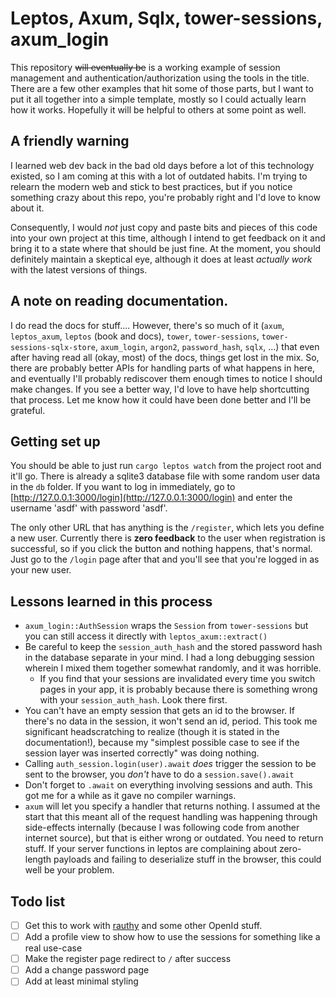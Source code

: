 
# Leptos, Axum, Sqlx, tower-sessions, axum_login

This repository ~~will eventually be~~ is a working example of session
management and authentication/authorization using the tools in the title. There
are a few other examples that hit some of those parts, but I want to put it all
together into a simple template, mostly so I could actually learn how it works.
Hopefully it will be helpful to others at some point as well.

## A friendly warning

I learned web dev back in the bad old days before a lot of this technology
existed, so I am coming at this with a lot of outdated habits. I'm trying to
relearn the modern web and stick to best practices, but if you notice something
crazy about this repo, you're probably right and I'd love to know about it.

Consequently, I would *not* just copy and paste bits and pieces of this code
into your own project at this time, although I intend to get feedback on it and
bring it to a state where that should be just fine. At the moment, you should
definitely maintain a skeptical eye, although it does at least *actually work*
with the latest versions of things.

## A note on reading documentation.

I do read the docs for stuff.... However, there's so much of it (`axum`,
`leptos_axum`, `leptos` (book and docs), `tower`, `tower-sessions`,
`tower-sessions-sqlx-store`,  `axum_login`, `argon2`, `password_hash`, `sqlx`,
...) that even after having read all (okay, most) of the docs, things get
lost in the mix. So, there are probably better APIs for handling parts of what
happens in here, and eventually I'll probably rediscover them enough times to
notice I should make changes. If you see a better way, I'd love to have help
shortcutting that process. Let me know how it could have been done better and
I'll be grateful.

## Getting set up

You should be able to just run `cargo leptos watch` from the project root and
it'll go. There is already a sqlite3 database file with some random user data
in the `db` folder. If you want to log in immediately, go to
[http://127.0.0.1:3000/login](http://127.0.0.1:3000/login) and enter the
username 'asdf' with password 'asdf'.

The only other URL that has anything is the `/register`, which lets you define
a new user. Currently there is **zero feedback** to the user when registration
is successful, so if you click the button and nothing happens, that's normal.
Just go to the `/login` page after that and you'll see that you're logged in as
your new user. 

## Lessons learned in this process

- `axum_login::AuthSession` wraps the `Session` from `tower-sessions` but you
  can still access it directly with `leptos_axum::extract()`
- Be careful to keep the `session_auth_hash` and the stored password hash in
  the database separate in your mind. I had a long debugging session wherein I
  mixed them together somewhat randomly, and it was horrible.
    - If you find that your sessions are invalidated every time you switch
      pages in your app, it is probably because there is something wrong with
      your `session_auth_hash`. Look there first.
- You can't have an empty session that gets an id to the browser. If there's no
  data in the session, it won't send an id, period. This took me significant
  headscratching to realize (though it is stated in the documentation!), because
  my "simplest possible case to see if the session layer was inserted
  correctly" was doing nothing.
- Calling `auth_session.login(user).await` *does* trigger the session to be
  sent to the browser, you *don't* have to do a `session.save().await`
- Don't forget to `.await` on everything involving sessions and auth. This got
  me for a while as it gave no compiler warnings.
- `axum` will let you specify a handler that returns nothing. I assumed at the
  start that this meant all of the request handling was happening through
  side-effects internally (because I was following code from another internet
  source), but that is either wrong or outdated. You need to return stuff. If
  your server functions in leptos are complaining about zero-length payloads
  and failing to deserialize stuff in the browser, this could well be your
  problem.


## Todo list

- [ ] Get this to work with [rauthy](https://gitlab.com/kerkmann/leptos_oidc/-/blob/main/docs/backends/rauthy.md?ref_type=heads) and some other OpenId stuff.
- [ ] Add a profile view to show how to use the sessions for something like a real use-case
- [ ] Make the register page redirect to `/` after success
- [ ] Add a change password page
- [ ] Add at least minimal styling
